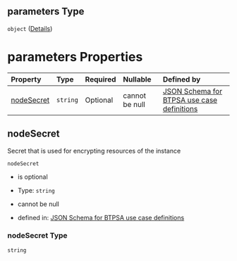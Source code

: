## parameters Type

`object` ([Details](btpsa-usecase-properties-services-items-allof-1-then-allof-92-then-allof-2-then-properties-parameters.md))

# parameters Properties

| Property                  | Type     | Required | Nullable       | Defined by                                                                                                                                                                                                                                                                                              |
| :------------------------ | :------- | :------- | :------------- | :------------------------------------------------------------------------------------------------------------------------------------------------------------------------------------------------------------------------------------------------------------------------------------------------------ |
| [nodeSecret](#nodesecret) | `string` | Optional | cannot be null | [JSON Schema for BTPSA use case definitions](btpsa-usecase-properties-services-items-allof-1-then-allof-92-then-allof-2-then-properties-parameters-properties-nodesecret.md "undefined#/properties/services/items/allOf/1/then/allOf/92/then/allOf/2/then/properties/parameters/properties/nodeSecret") |

## nodeSecret

Secret that is used for encrypting resources of the instance

`nodeSecret`

*   is optional

*   Type: `string`

*   cannot be null

*   defined in: [JSON Schema for BTPSA use case definitions](btpsa-usecase-properties-services-items-allof-1-then-allof-92-then-allof-2-then-properties-parameters-properties-nodesecret.md "undefined#/properties/services/items/allOf/1/then/allOf/92/then/allOf/2/then/properties/parameters/properties/nodeSecret")

### nodeSecret Type

`string`
